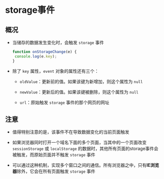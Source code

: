 # storage事件

## 概况

+ 当储存的数据发生变化时，会触发 `storage` 事件

    ```js
    function onStorageChange(e) {
     console.log(e.key);
    }
    ```

+ 除了 `key` 属性，`event` 对象的属性还有三个：

  - `oldValue`：更新前的值。如果该键为新增加，则这个属性为 `null`

  - `newValue`：更新后的值。如果该键被删除，则这个属性为 `null`

  - `url`：原始触发 `storage` 事件的那个网页的网址

## 注意

+ 值得特别注意的是，该事件不在导致数据变化的当前页面触发

+ 如果浏览器同时打开一个域名下面的多个页面，当其中的一个页面改变 `sessionStorage` 或 `localStorage` 的数据时，其他所有页面的storage事件会被触发，而原始页面并不触发 `storage` 事件

+ 可以通过这种机制，实现多个窗口之间的通信。所有浏览器之中，只有**IE浏览器**除外，它会在所有页面触发 `storage` 事件
